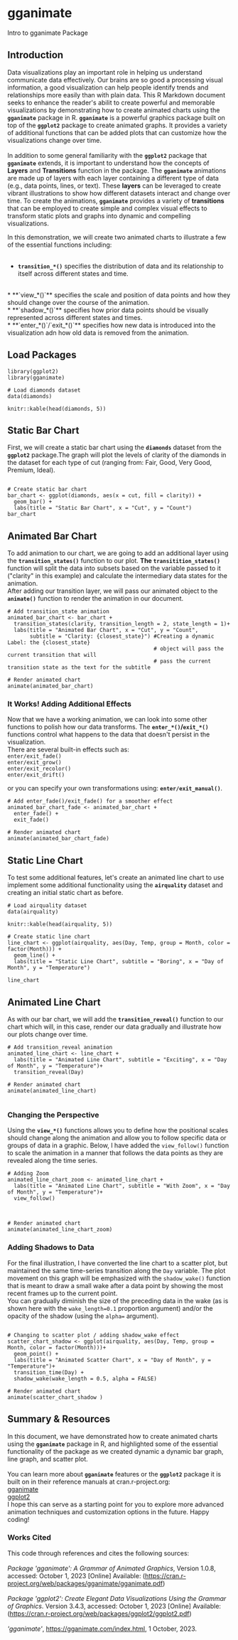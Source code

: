 # gganimate
Intro to gganimate Package

## Introduction
Data visualizations play an important role in helping us understand communicate data effectively. Our brains are so good a processing visual information, a good visualization can help people identify trends and relationships more easily than with plain data. This R Markdown document seeks to enhance the reader's abilit to create powerful and memorable visualizations by demonstrating how to create animated charts using the **`gganimate`** package in R. **`gganimate`** is a powerful graphics package built on top of the **`ggplot2`** package to create animated graphs. It provides a variety of additional functions that can be added plots that can customize how the visualizations change over time. 
<br>
<br>
In addition to some general familiarity with the **`ggplot2`** package that **`gganimate`** extends, it is important to understand how the concepts of **Layers** and **Transitions** function in the package. The **`gganimate`** animations are made up of layers with each layer containing a different type of data (e.g., data points, lines, or text). These **layers** can be leveraged to create vibrant illustrations to show how different datasets interact and change over time. To create the animations, **`gganimate`** provides a variety of **transitions** that can be employed to create simple and complex visual effects to transform static plots and graphs into dynamic and compelling visualizations. 
<br>

In this demonstration, we will create two animated charts to illustrate a few of the essential functions including: 
<br>
<br>
 *    **`transition_*()`** specifies the distribution of data and its relationship to itself across different states and time.
<br>
  *   **`view_*()`** specifies the scale and position of data points and how they should change over the course of the animation. 
<br>
  *   **`shadow_*()`** specifies how prior data points should be visually represented across different states and times. 
<br>
  *   **`enter_*()`/`exit_*()`** specifies how new data is introduced into the visualization adn how old data is removed from the animation. 



## Load Packages

```{r, echo=FALSE}
library(ggplot2)
library(gganimate)
```


```{r}
# Load diamonds dataset
data(diamonds)
```

```{r, echo=FALSE, results='asis'}
knitr::kable(head(diamonds, 5))
```

## Static Bar Chart
First, we will create a static bar chart using the **`diamonds`** dataset from the **`ggplot2`** package.The graph will plot the levels of clarity of the diamonds in the dataset for each type of cut (ranging from: Fair, Good, Very Good, Premium, Ideal).

```{r}

# Create static bar chart
bar_chart <- ggplot(diamonds, aes(x = cut, fill = clarity)) +
  geom_bar() +
  labs(title = "Static Bar Chart", x = "Cut", y = "Count") 
bar_chart
```

## Animated Bar Chart
To add animation to our chart, we are going to add an additional layer using the **`transition_states()`** function to our plot. **The `transitition_states()`** function will split the data into subsets based on the variable passed to it ("clarity" in this example) and calculate the intermediary data states for the animation. 
<br>
After adding our transition layer, we will pass our animated object to the **`animate()`** function to render the animation in our document. 
```{r pressure}
# Add transition_state animation
animated_bar_chart <- bar_chart +
  transition_states(clarity, transition_length = 2, state_length = 1)+ 
  labs(title = "Animated Bar Chart", x = "Cut", y = "Count", 
       subtitle = "Clarity: {closest_state}") #Creating a dynamic Label: the {closest_state}
                                              # object will pass the current transition that will 
                                              # pass the current transition state as the text for the subtitle

# Render animated chart
animate(animated_bar_chart)
```

### It Works! Adding Additional Effects
Now that we have a working animation, we can look into some other functions to polish how our data transforms. The **`enter_*()`/`exit_*()`** functions control what happens to the data that doesn't persist in the visualization. 
<br>
There are several built-in effects such as:  
   `enter/exit_fade()` <br>
   `enter/exit_grow()` <br>
   `enter/exit_recolor()` <br>
   `enter/exit_drift() ` 

or you can specify your own transformations using:  **`enter/exit_manual()`**.

```{r}
# Add enter_fade()/exit_fade() for a smoother effect 
animated_bar_chart_fade <- animated_bar_chart +
  enter_fade() +
  exit_fade()

# Render animated chart
animate(animated_bar_chart_fade)
```

## Static Line Chart
To test some additional features, let's create an animated line chart to use implement some additional functionality using the **`airquality`** dataset and creating an initial static chart as before.

```{r}
# Load airquality dataset
data(airquality)
```

```{r, echo=FALSE, results='asis'}
knitr::kable(head(airquality, 5))
```

```{r}
# Create static line chart
line_chart <- ggplot(airquality, aes(Day, Temp, group = Month, color = factor(Month))) +
  geom_line() +
  labs(title = "Static Line Chart", subtitle = "Boring", x = "Day of Month", y = "Temperature") 
  
line_chart
```

## Animated Line Chart 
As with our bar chart, we will add the **`transition_reveal()`** function to our chart which will, in this case, render our data gradually and illustrate how our plots change over time.  

```{r}
# Add transition_reveal animation
animated_line_chart <- line_chart +
  labs(title = "Animated Line Chart", subtitle = "Exciting", x = "Day of Month", y = "Temperature")+
  transition_reveal(Day)

# Render animated chart
animate(animated_line_chart)


```

### Changing the Perspective
Using the **`view_*()`** functions allows you to define how the positional scales should change along the animation and allow you to follow specific data or groups of data in a graphic. Below, I have added the `view_follow()` function to scale the animation in a manner that follows the data points as they are revealed along the time series. 

```{r}
# Adding Zoom
animated_line_chart_zoom <- animated_line_chart +
  labs(title = "Animated Line Chart", subtitle = "With Zoom", x = "Day of Month", y = "Temperature")+
  view_follow()
  
 

# Render animated chart
animate(animated_line_chart_zoom)

```

### Adding Shadows to Data 
For the final illustration, I have converted the line chart to a scatter plot, but maintained the same time-series transition along the `Day` variable. The plot movement on this graph will be emphasized with the `shadow_wake()` function that is meant to draw a small wake after a data point by showing the most recent frames up to the current point. 
<br>
You can gradually diminish the size of the preceding data in the wake (as is shown here with the `wake_length=0.1` proportion argument) and/or the opacity of the shadow (using the `alpha=` argument).
```{r}

# Changing to scatter plot / adding shadow_wake effect
scatter_chart_shadow <- ggplot(airquality, aes(Day, Temp, group = Month, color = factor(Month)))+
  geom_point() +
  labs(title = "Animated Scatter Chart", x = "Day of Month", y = "Temperature")+ 
  transition_time(Day) +
  shadow_wake(wake_length = 0.5, alpha = FALSE)

# Render animated chart
animate(scatter_chart_shadow )
```


## Summary & Resources
In this document, we have demonstrated how to create animated charts using the **`gganimate`** package in R, and highlighted some of the essential functionality of the package as we created dynamic a dynamic bar graph, line graph, and scatter plot.
<br>
<br>
You can learn more about **`gganimate`** features or the **`ggplot2`** package it is built on in their reference manuals at cran.r-project.org: 
<br>
[gganimate](https://cran.r-project.org/web/packages/gganimate/gganimate.pdf) 
<br>
[ggplot2](https://cran.r-project.org/web/packages/ggplot2/ggplot2.pdf)
<br>
I hope this can serve as a starting point for you to explore more advanced animation techniques and customization options in the future. Happy coding!

### Works Cited
This code through references and cites the following sources:
<br>
<br>
*Package 'gganimate': A Grammar of Animated Graphics*, Version 1.0.8, accessed: October 1, 2023 [Online] Available: (https://cran.r-project.org/web/packages/gganimate/gganimate.pdf) 
<br>
<br>
*Package 'ggplot2': Create Elegant Data Visualizations Using the Grammar of Graphics*. Version 3.4.3, accessed: October 1, 2023 [Online] Available: (https://cran.r-project.org/web/packages/ggplot2/ggplot2.pdf)
<br>
<br>
*'gganimate'*, https://gganimate.com/index.html, 1 October, 2023.
